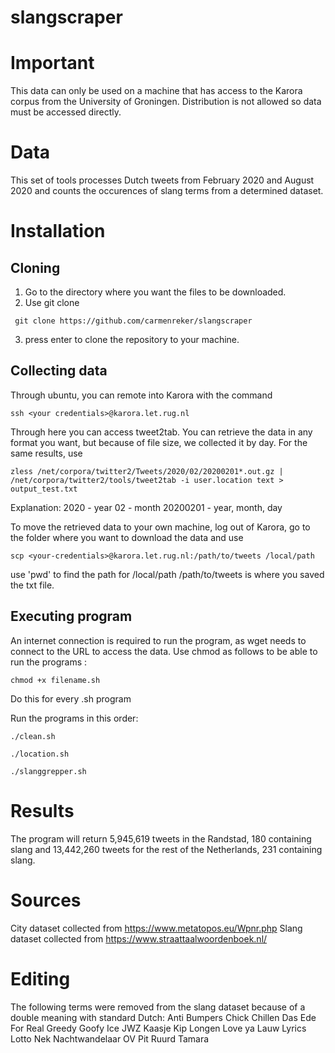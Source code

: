# slangscraper

# Important 
This data can only be used on a machine that has access to the Karora corpus from the University of Groningen. Distribution is not allowed so data must be accessed directly.


# Data

This set of tools processes Dutch tweets from February 2020 and August 2020 and counts the occurences of slang terms from a determined dataset.

# Installation

## Cloning

1. Go to the directory where you want the files to be downloaded.
2. Use git clone
```
 git clone https://github.com/carmenreker/slangscraper
```
3. press enter to clone the repository to your machine.

## Collecting data

Through ubuntu, you can remote into Karora with the command
```
ssh <your credentials>@karora.let.rug.nl
```
Through here you can access tweet2tab. You can retrieve the data in any format you want, but because of file size, we collected it by day.
For the same results, use
```
zless /net/corpora/twitter2/Tweets/2020/02/20200201*.out.gz | /net/corpora/twitter2/tools/tweet2tab -i user.location text > output_test.txt
```
Explanation:
2020 - year
02 - month
20200201 - year, month, day

To move the retrieved data to your own machine, log out of Karora, go to the folder where you want to download the data and use
```
scp <your-credentials>@karora.let.rug.nl:/path/to/tweets /local/path
```
use 'pwd' to find the path for /local/path
/path/to/tweets is where you saved the txt file.

## Executing program

An internet connection is required to run the program, as wget needs to connect to the URL to access the data.
Use chmod as follows to be able to run the programs :
```
chmod +x filename.sh
```
Do this for every .sh program

Run the programs in this order:
```
./clean.sh
```
```
./location.sh
```
```
./slanggrepper.sh
```
# Results

The program will return 5,945,619 tweets in the Randstad, 180 containing slang and 13,442,260 tweets for the rest of the Netherlands, 231 containing slang.

# Sources

City dataset collected from https://www.metatopos.eu/Wpnr.php
Slang dataset collected from https://www.straattaalwoordenboek.nl/

# Editing
The following terms were removed from the slang dataset because of a double meaning with standard Dutch:
Anti
Bumpers
Chick
Chillen
Das
Ede
For Real
Greedy
Goofy
Ice
JWZ
Kaasje
Kip
Longen
Love ya
Lauw
Lyrics
Lotto
Nek
Nachtwandelaar
OV
Pit
Ruurd
Tamara
